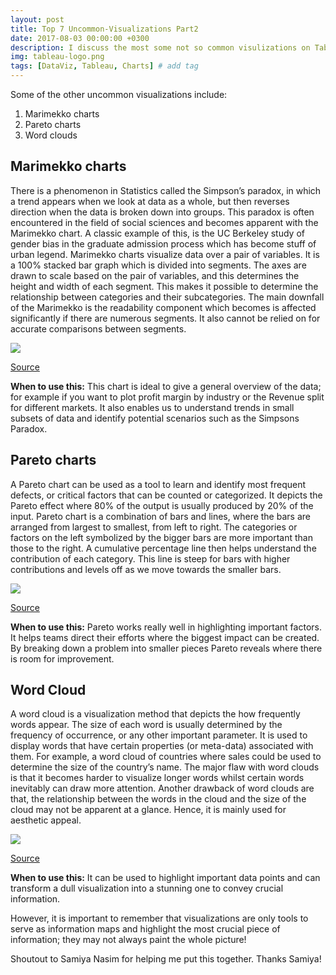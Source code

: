 ```yaml
---
layout: post
title: Top 7 Uncommon-Visualizations Part2
date: 2017-08-03 00:00:00 +0300
description: I discuss the most some not so common visulizations on Tableau
img: tableau-logo.png
tags: [DataViz, Tableau, Charts] # add tag
---
```


Some of the other uncommon visualizations include:
1. Marimekko charts
2. Pareto charts
3. Word clouds

## Marimekko charts
There is a phenomenon in Statistics called the Simpson’s paradox, in which a trend appears when we look at data as a whole, but then reverses direction when the data is broken down into groups. This paradox is often encountered in the field of social sciences and becomes apparent with the Marimekko chart. A classic example of this, is the UC Berkeley study of gender bias in the graduate admission process which has become stuff of urban legend.
Marimekko charts visualize data over a pair of variables. It is a 100% stacked bar graph which is divided into segments. The axes are drawn to scale based on the pair of variables, and this determines the height and width of each segment. This makes it possible to determine the relationship between categories and their subcategories.
The main downfall of the Marimekko is the readability component which becomes is affected significantly if there are numerous segments. It also cannot be relied on for accurate comparisons between segments.

![]({{site.baseurl}}/assets/img/Tableau_Part2/Marikmekko.png)

[Source](https://i.pinimg.com/736x/79/56/14/795614849e4fcda53b229d26b954f557--marimekko-statistics.jpg)

**When to use this:** This chart is ideal to give a general overview of the data; for example if you want to plot profit margin by industry or the Revenue split for different markets. It also enables us to understand trends in small subsets of data and identify potential scenarios such as the Simpsons Paradox.

## Pareto charts
A Pareto chart can be used as a tool to learn and identify most frequent defects, or critical factors that can be counted or categorized. It depicts the Pareto effect where 80% of the output is usually produced by 20% of the input.
Pareto chart is a combination of bars and lines, where the bars are arranged from largest to smallest, from left to right. The categories or factors on the left symbolized by the bigger bars are more important than those to the right. A cumulative percentage line then helps understand the contribution of each category. This line is steep for bars with higher contributions and levels off as we move towards the smaller bars.

![]({{site.baseurl}}/assets/img/Tableau_Part2/Pareto_Chart.png)

[Source](http://www.theinformationlab.co.uk/wp-content/uploads/2014/08/Pareto-Chart.png)

**When to use this:** Pareto works really well in highlighting important factors. It helps teams direct their efforts where the biggest impact can be created. By breaking down a problem into smaller pieces Pareto reveals where there is room for improvement.

## Word Cloud
A word cloud is a visualization method that depicts the how frequently words appear. The size of each word is usually determined by the frequency of occurrence, or any other important parameter. It is used to display words that have certain properties (or meta-data) associated with them. For example, a word cloud of countries where sales could be used to determine the size of the country’s name. The major flaw with word clouds is that it becomes harder to visualize longer words whilst certain words inevitably can draw more attention. Another drawback of word clouds are that, the relationship between the words in the cloud and the size of the cloud may not be apparent at a glance. Hence, it is mainly used for aesthetic appeal.

![]({{site.baseurl}}/assets/img/Tableau_Part2/Word_Cloud.png)

[Source](http://www.neoformix.com/2012/DataVisRedCloud.png)

**When to use this:** It can be used to highlight important data points and can transform a dull visualization into a stunning one to convey crucial information.

However, it is important to remember that visualizations are only tools to serve as information maps and highlight the most crucial piece of information; they may not always paint the whole picture!


Shoutout to Samiya Nasim for helping me put this together. Thanks Samiya!
